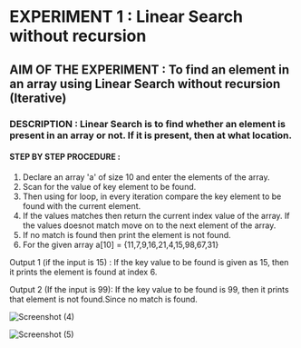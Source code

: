 # EXPERIMENT 1 : Linear Search without recursion
## AIM OF THE EXPERIMENT : To find an element in an array using Linear Search without recursion (Iterative)
### DESCRIPTION : Linear Search is to find whether an element is present in an array or not. If it is present, then at what location.
#### STEP BY STEP PROCEDURE :
1. Declare an array 'a' of size 10 and enter the elements of the array.
2. Scan for the value of key element to be found.
3. Then using for loop, in every iteration compare the key element to be found with the current element.
4. If the values matches then return the current index value of the array. If the values doesnot match move on to the next element of the array.
5. If no match is found then print the element is not found.
6. For the given array a[10] = {11,7,9,16,21,4,15,98,67,31}



Output 1 (if the input is 15) :
If the key value to be found is given as 15, then it prints the element is found at index 6.

Output 2 (If the input is 99):
If the key value to be found is 99, then it prints that element is not found.Since no match is found.

![Screenshot (4)](https://user-images.githubusercontent.com/69144342/90307134-412a5780-def1-11ea-9111-fcca6cd0514f.png)

![Screenshot (5)](https://user-images.githubusercontent.com/69144342/90307136-425b8480-def1-11ea-9ef4-d44e8e535467.png)

